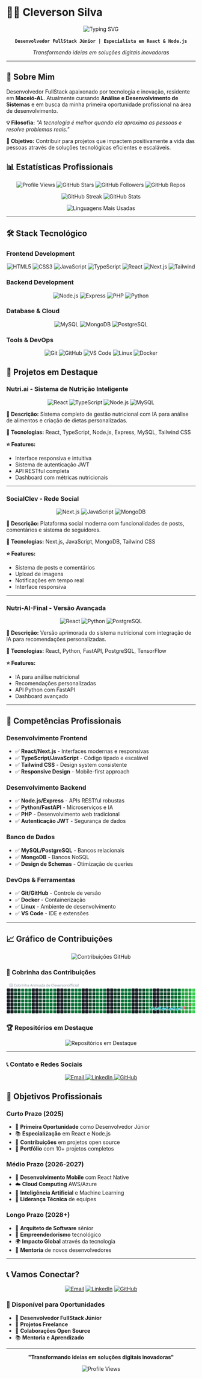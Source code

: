 # 👨‍💻 Cleverson Silva

<div align="center">
  <img src="https://readme-typing-svg.demolab.com?font=Fira+Code&pause=1000&color=58A6FF&center=true&vCenter=true&width=500&lines=Desenvolvedor+FullStack+Júnior;Especialista+em+React+e+Node.js;Transformando+ideias+em+soluções;Pronto+para+desafios+profissionais" alt="Typing SVG" />
</div>

<div align="center">
  
**`Desenvolvedor FullStack Júnior | Especialista em React & Node.js`**

*Transformando ideias em soluções digitais inovadoras*

</div>

---

## 🎯 **Sobre Mim**

Desenvolvedor FullStack apaixonado por tecnologia e inovação, residente em **Maceió-AL**. Atualmente cursando **Análise e Desenvolvimento de Sistemas** e em busca da minha primeira oportunidade profissional na área de desenvolvimento.

**💡 Filosofia:** *"A tecnologia é melhor quando ela aproxima as pessoas e resolve problemas reais."*

**🚀 Objetivo:** Contribuir para projetos que impactem positivamente a vida das pessoas através de soluções tecnológicas eficientes e escaláveis.

## 📊 **Estatísticas Profissionais**

<div align="center">

![Profile Views](https://komarev.com/ghpvc/?username=Cleversonofficial&style=for-the-badge&color=blue)
![GitHub Stars](https://img.shields.io/github/stars/Cleversonofficial?style=for-the-badge&color=yellow&label=Stars)
![GitHub Followers](https://img.shields.io/github/followers/Cleversonofficial?style=for-the-badge&color=blue&label=Followers)
![GitHub Repos](https://img.shields.io/badge/Repositories-5-green?style=for-the-badge&logo=github&logoColor=white)

</div>

<div align="center">

![GitHub Streak](https://github-readme-streak-stats.vercel.app/?user=Cleversonofficial&theme=tokyonight&hide_border=true&exclude_days=Sat,Sun)
![GitHub Stats](https://github-readme-stats.vercel.app/api?username=Cleversonofficial&show_icons=true&theme=tokyonight&hide_border=true&count_private=false&include_all_commits=false&locale=pt-br)

</div>

<div align="center">

![Linguagens Mais Usadas](https://github-readme-stats.vercel.app/api/top-langs/?username=Cleversonofficial&theme=tokyonight&layout=compact&custom_title=Linguagens&langs_count=8&hide_border=true&exclude_repo=private-repos)

</div>

---

## 🛠️ **Stack Tecnológico**

### **Frontend Development**
<div align="center">

![HTML5](https://img.shields.io/badge/HTML5-E34F26?style=for-the-badge&logo=html5&logoColor=white)
![CSS3](https://img.shields.io/badge/CSS3-1572B6?style=for-the-badge&logo=css3&logoColor=white)
![JavaScript](https://img.shields.io/badge/JavaScript-F7DF1E?style=for-the-badge&logo=javascript&logoColor=black)
![TypeScript](https://img.shields.io/badge/TypeScript-007ACC?style=for-the-badge&logo=typescript&logoColor=white)
![React](https://img.shields.io/badge/React-20232A?style=for-the-badge&logo=react&logoColor=61DAFB)
![Next.js](https://img.shields.io/badge/Next.js-000000?style=for-the-badge&logo=next.js&logoColor=white)
![Tailwind](https://img.shields.io/badge/Tailwind-38B2AC?style=for-the-badge&logo=tailwindcss&logoColor=white)

</div>

### **Backend Development**
<div align="center">

![Node.js](https://img.shields.io/badge/Node.js-43853D?style=for-the-badge&logo=node.js&logoColor=white)
![Express](https://img.shields.io/badge/Express-000000?style=for-the-badge&logo=express&logoColor=white)
![PHP](https://img.shields.io/badge/PHP-777BB4?style=for-the-badge&logo=php&logoColor=white)
![Python](https://img.shields.io/badge/Python-3776AB?style=for-the-badge&logo=python&logoColor=white)

</div>

### **Database & Cloud**
<div align="center">

![MySQL](https://img.shields.io/badge/MySQL-00000F?style=for-the-badge&logo=mysql&logoColor=white)
![MongoDB](https://img.shields.io/badge/MongoDB-4EA94B?style=for-the-badge&logo=mongodb&logoColor=white)
![PostgreSQL](https://img.shields.io/badge/PostgreSQL-316192?style=for-the-badge&logo=postgresql&logoColor=white)

</div>

### **Tools & DevOps**
<div align="center">

![Git](https://img.shields.io/badge/Git-F05032?style=for-the-badge&logo=git&logoColor=white)
![GitHub](https://img.shields.io/badge/GitHub-100000?style=for-the-badge&logo=github&logoColor=white)
![VS Code](https://img.shields.io/badge/VS_Code-007ACC?style=for-the-badge&logo=visual-studio-code&logoColor=white)
![Linux](https://img.shields.io/badge/Linux-FCC624?style=for-the-badge&logo=linux&logoColor=black)
![Docker](https://img.shields.io/badge/Docker-2496ED?style=for-the-badge&logo=docker&logoColor=white)

</div>

## 🚀 **Projetos em Destaque**

### **Nutri.ai - Sistema de Nutrição Inteligente**
<div align="center">

![React](https://img.shields.io/badge/React-20232A?style=flat-square&logo=react&logoColor=61DAFB)
![TypeScript](https://img.shields.io/badge/TypeScript-007ACC?style=flat-square&logo=typescript&logoColor=white)
![Node.js](https://img.shields.io/badge/Node.js-43853D?style=flat-square&logo=node.js&logoColor=white)
![MySQL](https://img.shields.io/badge/MySQL-00000F?style=flat-square&logo=mysql&logoColor=white)

</div>

**📝 Descrição:** Sistema completo de gestão nutricional com IA para análise de alimentos e criação de dietas personalizadas.

**🔧 Tecnologias:** React, TypeScript, Node.js, Express, MySQL, Tailwind CSS

**⭐ Features:**
- Interface responsiva e intuitiva
- Sistema de autenticação JWT
- API RESTful completa
- Dashboard com métricas nutricionais

---

### **SocialClev - Rede Social**
<div align="center">

![Next.js](https://img.shields.io/badge/Next.js-000000?style=flat-square&logo=next.js&logoColor=white)
![JavaScript](https://img.shields.io/badge/JavaScript-F7DF1E?style=flat-square&logo=javascript&logoColor=black)
![MongoDB](https://img.shields.io/badge/MongoDB-4EA94B?style=flat-square&logo=mongodb&logoColor=white)

</div>

**📝 Descrição:** Plataforma social moderna com funcionalidades de posts, comentários e sistema de seguidores.

**🔧 Tecnologias:** Next.js, JavaScript, MongoDB, Tailwind CSS

**⭐ Features:**
- Sistema de posts e comentários
- Upload de imagens
- Notificações em tempo real
- Interface responsiva

---

### **Nutri-AI-Final - Versão Avançada**
<div align="center">

![React](https://img.shields.io/badge/React-20232A?style=flat-square&logo=react&logoColor=61DAFB)
![Python](https://img.shields.io/badge/Python-3776AB?style=flat-square&logo=python&logoColor=white)
![PostgreSQL](https://img.shields.io/badge/PostgreSQL-316192?style=flat-square&logo=postgresql&logoColor=white)

</div>

**📝 Descrição:** Versão aprimorada do sistema nutricional com integração de IA para recomendações personalizadas.

**🔧 Tecnologias:** React, Python, FastAPI, PostgreSQL, TensorFlow

**⭐ Features:**
- IA para análise nutricional
- Recomendações personalizadas
- API Python com FastAPI
- Dashboard avançado

---

## 💼 **Competências Profissionais**

### **Desenvolvimento Frontend**
- ✅ **React/Next.js** - Interfaces modernas e responsivas
- ✅ **TypeScript/JavaScript** - Código tipado e escalável
- ✅ **Tailwind CSS** - Design system consistente
- ✅ **Responsive Design** - Mobile-first approach

### **Desenvolvimento Backend**
- ✅ **Node.js/Express** - APIs RESTful robustas
- ✅ **Python/FastAPI** - Microserviços e IA
- ✅ **PHP** - Desenvolvimento web tradicional
- ✅ **Autenticação JWT** - Segurança de dados

### **Banco de Dados**
- ✅ **MySQL/PostgreSQL** - Bancos relacionais
- ✅ **MongoDB** - Bancos NoSQL
- ✅ **Design de Schemas** - Otimização de queries

### **DevOps & Ferramentas**
- ✅ **Git/GitHub** - Controle de versão
- ✅ **Docker** - Containerização
- ✅ **Linux** - Ambiente de desenvolvimento
- ✅ **VS Code** - IDE e extensões

---

## 📈 **Gráfico de Contribuições**

<p align="center">
  <img 
    alt="Contribuições GitHub" 
    src="https://github-readme-activity-graph.vercel.app/graph?username=Cleversonofficial&theme=tokyonight&hide_border=true&area=true&custom_title=Atividade%20GitHub&exclude_repo=private-repos"
  />
</p>

### 🐍 Cobrinha das Contribuições

<p align="center">
  <img 
    alt="Snake animation" 
    src="https://raw.githubusercontent.com/Cleversonofficial/Cleversonofficial/main/snake.svg"
  />
</p>

### 🏆 Repositórios em Destaque

<p align="center">
  <img 
    alt="Repositórios em Destaque" 
    src="https://github-readme-stats.vercel.app/api/pin/?username=Cleversonofficial&repo=Cleversonofficial&theme=tokyonight&hide_border=true"
  />
</p>

---

### 📞 Contato e Redes Sociais

<p align="center">
  <a href="mailto:cleversons453@gmail.com">
    <img 
      alt="Email" 
      title="Envie-me um email" 
      src="https://img.shields.io/badge/Email-D14836?style=for-the-badge&logo=gmail&logoColor=white"
    />
  </a>
  <a href="https://www.linkedin.com/in/cleversonsilvaofficial/">
    <img 
      alt="LinkedIn" 
      title="Conecte-se comigo no LinkedIn" 
      src="https://img.shields.io/badge/LinkedIn-0077B5?style=for-the-badge&logo=linkedin&logoColor=white"
    />
  </a>
  <a href="https://github.com/Cleversonofficial">
    <img 
      alt="GitHub" 
      title="Siga-me no GitHub" 
      src="https://img.shields.io/badge/GitHub-100000?style=for-the-badge&logo=github&logoColor=white"
    />
  </a>
</p>

## 🎯 **Objetivos Profissionais**

### **Curto Prazo (2025)**
- 🚀 **Primeira Oportunidade** como Desenvolvedor Júnior
- 📚 **Especialização** em React e Node.js
- 💼 **Contribuições** em projetos open source
- 🌟 **Portfólio** com 10+ projetos completos

### **Médio Prazo (2026-2027)**
- 📱 **Desenvolvimento Mobile** com React Native
- ☁️ **Cloud Computing** AWS/Azure
- 🤖 **Inteligência Artificial** e Machine Learning
- 👥 **Liderança Técnica** de equipes

### **Longo Prazo (2028+)**
- 🏢 **Arquiteto de Software** sênior
- 🚀 **Empreendedorismo** tecnológico
- 🌍 **Impacto Global** através da tecnologia
- 📖 **Mentoria** de novos desenvolvedores

---

## 📞 **Vamos Conectar?**

<div align="center">

[![Email](https://img.shields.io/badge/Email-D14836?style=for-the-badge&logo=gmail&logoColor=white)](mailto:cleversons453@gmail.com)
[![LinkedIn](https://img.shields.io/badge/LinkedIn-0077B5?style=for-the-badge&logo=linkedin&logoColor=white)](https://www.linkedin.com/in/cleversonsilvaofficial/)
[![GitHub](https://img.shields.io/badge/GitHub-100000?style=for-the-badge&logo=github&logoColor=white)](https://github.com/Cleversonofficial)

</div>

### **💼 Disponível para Oportunidades**
- 🎯 **Desenvolvedor FullStack Júnior**
- 🚀 **Projetos Freelance**
- 🤝 **Colaborações Open Source**
- 📚 **Mentoria e Aprendizado**

---

<div align="center">

**"Transformando ideias em soluções digitais inovadoras"**

![Profile Views](https://komarev.com/ghpvc/?username=Cleversonofficial&style=for-the-badge&color=blue)

</div>


